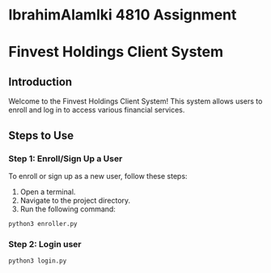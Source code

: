 # IbrahimAlamlki 4810 Assignment
# Finvest Holdings Client System

## Introduction

Welcome to the Finvest Holdings Client System! This system allows users to enroll and log in to access various financial services.

## Steps to Use

### Step 1: Enroll/Sign Up a User

To enroll or sign up as a new user, follow these steps:

1. Open a terminal.
2. Navigate to the project directory.
3. Run the following command:

```
python3 enroller.py
```
### Step 2: Login user

```
python3 login.py
```
